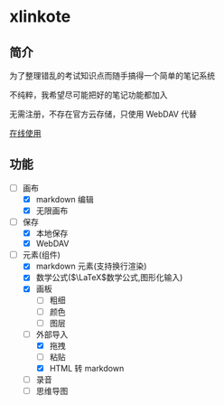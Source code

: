 # xlinkote

## 简介

为了整理错乱的考试知识点而随手搞得一个简单的笔记系统

不纯粹，我希望尽可能把好的笔记功能都加入

无需注册，不存在官方云存储，只使用 WebDAV 代替

[在线使用](https://xlinkote.vercel.app/)

## 功能

-   [ ] 画布
    -   [x] markdown 编辑
    -   [x] 无限画布
-   [ ] 保存
    -   [x] 本地保存
    -   [x] WebDAV
-   [ ] 元素(组件)
    -   [x] markdown 元素(支持换行渲染)
    -   [x] 数学公式($\LaTeX$数学公式,图形化输入)
    -   [x] 画板
        -   [ ] 粗细
        -   [ ] 颜色
        -   [ ] 图层
    -   [ ] 外部导入
        -   [x] 拖拽
        -   [ ] 粘贴
        -   [x] HTML 转 markdown
    -   [ ] 录音
    -   [ ] 思维导图
